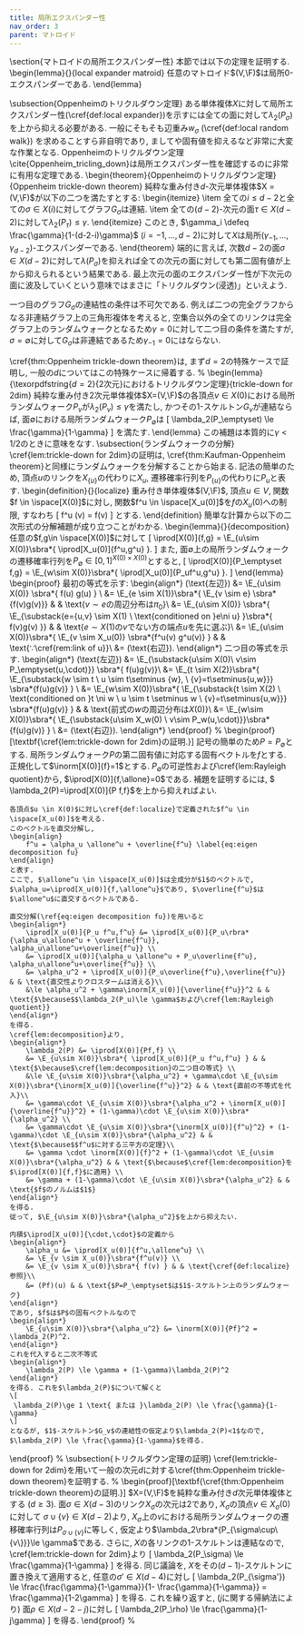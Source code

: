 ```yaml
---
title: 局所エクスパンダー性
nav_order: 3
parent: マトロイド
---
```



\section{マトロイドの局所エクスパンダー性}
本節では以下の定理を証明する.
\begin{lemma}{}{local expander matroid}
    任意のマトロイド$(V,\F)$は局所$0$-エクスパンダーである.
\end{lemma}


\subsection{Oppenheimのトリクルダウン定理}
ある単体複体$X$に対して局所エクスパンダー性(\cref{def:local expander})を示すには全ての面に対して$\lambda_2(P_\sigma)$を上から抑える必要がある.
一般にそもそも辺重み$w_\sigma$ (\cref{def:local random walk}) を求めることすら非自明であり, ましてや固有値を抑えるなど非常に大変な作業となる.
Oppenheimのトリクルダウン定理\cite{Oppenheim_tricling_down}は局所エクスパンダー性を確認するのに非常に有用な定理である.
\begin{theorem}{Oppenheimのトリクルダウン定理}{Oppenheim trickle-down theorem}
    純粋な重み付き$d$-次元単体複体$X = (V,\F)$が以下の二つを満たすとする:
    \begin{itemize}
    \item 全ての$i\le d-2$と全ての$\sigma\in X(i)$に対してグラフ$G_\sigma$は連結.
    \item 全ての$(d-2)$-次元の面$\tau \in X(d-2)$に対して$\lambda_2(P_\tau) \le \gamma$.
    \end{itemize}
    このとき, $\gamma_i \defeq \frac{\gamma}{1-(d-2-i)\gamma}$ ($i=-1,\dots,d-2$)に対して$X$は局所$(\gamma_{-1},\dots,\gamma_{d-2})$-エクスパンダーである.
\end{theorem}
端的に言えば, 次数$d-2$の面$\sigma \in X(d-2)$に対して$\lambda(P_\sigma)$を抑えれば全ての次元の面に対しても第二固有値が上から抑えられるという結果である.
最上次元の面のエクスパンダー性が下次元の面に波及していくという意味ではまさに「トリクルダウン(浸透)」といえよう.

一つ目のグラフ$G_\sigma$の連結性の条件は不可欠である.
例えば二つの完全グラフからなる非連結グラフ上の三角形複体を考えると,
空集合以外の全てのリンクは完全グラフ上のランダムウォークとなるため$\gamma=0$に対して二つ目の条件を満たすが, $\sigma=\emptyset$に対して$G_\sigma$は非連結であるため$\gamma_{-1}=0$にはならない.


\cref{thm:Oppenheim trickle-down theorem}は, まず$d=2$の特殊ケースで証明し, 一般の$d$についてはこの特殊ケースに帰着する.
%
\begin{lemma}{\texorpdfstring{$d=2$}{2次元}におけるトリクルダウン定理}{trickle-down for 2dim}
    純粋な重み付き$2$次元単体複体$X=(V,\F)$の各頂点$v\in X(0)$における局所ランダムウォーク$P_v$が$\lambda_2(P_v) \le \gamma$を満たし, かつその$1$-スケルトン$G_v$が連結ならば, 面$\emptyset$における局所ランダムウォーク$P_\emptyset$は
    \[
        \lambda_2(P_\emptyset) \le \frac{\gamma}{1-\gamma}
    \]
    を満たす.
\end{lemma}
この補題は本質的に$\gamma<1/2$のときに意味をなす.
\subsection{ランダムウォークの分解}
\cref{lem:trickle-down for 2dim}の証明は,
\cref{thm:Kaufman-Oppenheim theorem}と同様にランダムウォークを分解することから始まる.
記法の簡単のため, 頂点$u$のリンクを$X_{\{u\}}$の代わりに$X_u$, 遷移確率行列を$P_{\{u\}}$の代わりに$P_u$と表す.
\begin{definition}{}{localize}
    重み付き単体複体$(V,\F)$, 頂点$u\in V$, 関数$f \in \ispace[X(0)]$に対し,
    関数$f^u \in \ispace[X_u(0)]$を$f$の$X_u(0)$への制限, すなわち
    \[
        f^u (v) = f(v)
    \]
    とする.
\end{definition}
簡単な計算から以下の二次形式の分解補題が成り立つことがわかる.
\begin{lemma}{}{decomposition}
    任意の$f,g\in \ispace[X(0)]$に対して
    \[
        \iprod[X(0)]{f,g} = \E_{u\sim X(0)}\sbra*{ \iprod[X_u(0)]{f^u,g^u} }.
    \]
    また, 面$\emptyset$上の局所ランダムウォークの遷移確率行列を$P_\emptyset \in [0,1]^{X(0)\times X(0)}$とすると,
    \[
        \iprod[X(0)]{P_\emptyset f,g} = \E_{w\sim X(0)}\sbra*{ \iprod[X_u(0)]{P_uf^u,g^u} }.
    \]
\end{lemma}
\begin{proof}
    最初の等式を示す:
    \begin{align*}
        (\text{左辺}) &= \E_{u\sim X(0)} \sbra*{ f(u) g(u) } \\
        &= \E_{e \sim X(1)}\sbra*{ \E_{v \sim e} \sbra*{f(v)g(v)}} & & \text{$v\sim e$の周辺分布は$\pi_0$}\\
        &= \E_{u\sim X(0)} \sbra*{ \E_{\substack{e=\{u,v\} \sim X(1) \\ \text{conditioned on }e\ni u} }\sbra*{ f(v)g(v) }} & & \text{$e\sim X(1)$の$v$でない方の端点$u$を先に選ぶ}\\
        &= \E_{u\sim X(0)}\sbra*{ \E_{v \sim X_u(0)} \sbra*{f^u(v) g^u(v)} } & & \text{$\because$\cref{rem:link of u}}\\
        &= (\text{右辺}).
    \end{align*}
    二つ目の等式を示す.
    \begin{align*}
        (\text{左辺}) &= 
        \E_{\substack{u\sim X(0)\\ v\sim P_\emptyset(u,\cdot)}} \sbra*{ f(u)g(v)}\\
        &= \E_{t \sim X(2)}\sbra*{ \E_{\substack{w \sim t \\ u \sim t\setminus \{w\}, \\ \{v\}=t\setminus\{u,w\}}} \sbra*{f(u)g(v)} } \\
        &= \E_{w\sim X(0)}\sbra*{ \E_{\substack{t \sim X(2) \\ \text{conditioned on }t \ni w \\ u \sim t \setminus w \\ \{v\}=t\setminus\{u,w\}}} \sbra*{f(u)g(v)} } & & \text{前式の$w$の周辺分布は$X(0)$}\\
        &= \E_{w\sim X(0)}\sbra*{ \E_{\substack{u\sim X_w(0) \\ v\sim P_w(u,\cdot)}}\sbra*{f(u)g(v)} } \\
        &= (\text{右辺}).
    \end{align*}
\end{proof}
%
\begin{proof}[\textbf{\cref{lem:trickle-down for 2dim}の証明.}]
    記号の簡単のため$P=P_\emptyset$とする.
    局所ランダムウォーク$P$の第二固有値に対応する固有ベクトルを$f$とする.
    正規化して$\inorm[X(0)]{f}=1$とする.
    $P_\emptyset$の可逆性および\cref{lem:Rayleigh quotient}から,
    $\iprod[X(0)]{f,\allone}=0$である.
    補題を証明するには, $ \lambda_2(P)=\iprod[X(0)]{P f,f}$を上から抑えればよい.

    各頂点$u \in X(0)$に対し\cref{def:localize}で定義された$f^u \in \ispace[X_u(0)]$を考える.
    このベクトルを直交分解し,
    \begin{align}
        f^u = \alpha_u \allone^u + \overline{f^u} \label{eq:eigen decomposition fu}
    \end{align}
    と表す.
    ここで, $\allone^u \in \ispace[X_u(0)]$は全成分が$1$のベクトルで, $\alpha_u=\iprod[X_u(0)]{f,\allone^u}$であり, $\overline{f^u}$は$\allone^u$に直交するベクトルである.

    直交分解(\ref{eq:eigen decomposition fu})を用いると
    \begin{align*}
        \iprod[X_u(0)]{P_u f^u,f^u} &= \iprod[X_u(0)]{P_u\rbra*{\alpha_u\allone^u + \overline{f^u}}, \alpha_u\allone^u+\overline{f^u}} \\
        &= \iprod[X_u(0)]{\alpha_u \allone^u + P_u\overline{f^u}, \alpha_u\allone^u+\overline{f^u}} \\
        &= \alpha_u^2 + \iprod[X_u(0)]{P_u\overline{f^u},\overline{f^u}}  & & \text{直交性よりクロスタームは消える}\\
        &\le \alpha_u^2 + \gamma\inorm[X_u(0)]{\overline{f^u}}^2 & & \text{$\because$$\lambda_2(P_u)\le \gamma$および\cref{lem:Rayleigh quotient}}
    \end{align*}
    を得る.
    \cref{lem:decomposition}より,
    \begin{align*}
        \lambda_2(P) &= \iprod[X(0)]{Pf,f} \\
        &= \E_{u\sim X(0)}\sbra*{ \iprod[X_u(0)]{P_u f^u,f^u} } & & \text{$\because$\cref{lem:decomposition}の二つ目の等式} \\
        &\le \E_{u\sim X(0)}\sbra*{\alpha_u^2} + \gamma\cdot \E_{u\sim X(0)}\sbra*{\inorm[X_u(0)]{\overline{f^u}}^2} & & \text{直前の不等式を代入}\\
        &= \gamma\cdot \E_{u\sim X(0)}\sbra*{\alpha_u^2 + \inorm[X_u(0)]{\overline{f^u}}^2} + (1-\gamma)\cdot \E_{u\sim X(0)}\sbra*{\alpha_u^2} \\
        &= \gamma\cdot \E_{u\sim X(0)}\sbra*{\inorm[X_u(0)]{f^u}^2} + (1-\gamma)\cdot \E_{u\sim X(0)}\sbra*{\alpha_u^2} & & \text{$\because$$f^u$に対する三平方の定理}\\
        &= \gamma \cdot \inorm[X(0)]{f}^2 + (1-\gamma)\cdot \E_{u\sim X(0)}\sbra*{\alpha_u^2} & & \text{$\because$\cref{lem:decomposition}を$\iprod[X(0)]{f,f}$に適用} \\
        &= \gamma + (1-\gamma)\cdot \E_{u\sim X(0)}\sbra*{\alpha_u^2} & & \text{$f$のノルムは$1$}
    \end{align*}
    を得る.
    従って, $\E_{u\sim X(0)}\sbra*{\alpha_u^2}$を上から抑えたい.

    内積$\iprod[X_u(0)]{\cdot,\cdot}$の定義から
    \begin{align*}
        \alpha_u &= \iprod[X_u(0)]{f^u,\allone^u} \\
        &= \E_{v \sim X_u(0)}\sbra*{f^u(v)} \\
        &= \E_{v \sim X_u(0)}\sbra*{ f(v) } & & \text{\cref{def:localize}参照}\\
        &= (Pf)(u) & & \text{$P=P_\emptyset$は$1$-スケルトン上のランダムウォーク}
    \end{align*}
    であり, $f$は$P$の固有ベクトルなので
    \begin{align*}
        \E_{u\sim X(0)}\sbra*{\alpha_u^2} &= \inorm[X(0)]{Pf}^2 = \lambda_2(P)^2.
    \end{align*}
    これを代入すると二次不等式
    \begin{align*}
        \lambda_2(P) \le \gamma + (1-\gamma)\lambda_2(P)^2
    \end{align*}
    を得る. これを$\lambda_2(P)$について解くと
    \[
     \lambda_2(P)\ge 1 \text{ または }\lambda_2(P) \le \frac{\gamma}{1-\gamma}
    \]
    となるが, $1$-スケルトン$G_v$の連結性の仮定より$\lambda_2(P)<1$なので, $\lambda_2(P) \le \frac{\gamma}{1-\gamma}$を得る.    
\end{proof}
%
\subsection{トリクルダウン定理の証明}
\cref{lem:trickle-down for 2dim}を用いて一般の次元$d$に対する\cref{thm:Oppenheim trickle-down theorem}を証明する.
%
\begin{proof}[\textbf{\cref{thm:Oppenheim trickle-down theorem}の証明.}]
    $X=(V,\F)$を純粋な重み付き$d$次元単体複体とする ($d\ge 3$).
    面$\sigma \in X(d-3)$のリンク$X_\sigma$の次元は$2$であり,
    $X_\sigma$の頂点$v\in X_\sigma(0)$に対して
    $\sigma \cup \{v\} \in X(d-2)$より,
    $X_\sigma$上の$v$における局所ランダムウォークの遷移確率行列は$P_{\sigma\cup \{v\}}$に等しく, 仮定より$\lambda_2\rbra*{P_{\sigma\cup\{v\}}}\le \gamma$である.
    さらに, $X$の各リンクの$1$-スケルトンは連結なので, \cref{lem:trickle-down for 2dim}より
    \[
        \lambda_2(P_\sigma) \le \frac{\gamma}{1-\gamma}
    \]
    を得る.
    同じ議論を, $X$をその$(d-1)$-スケルトンに置き換えて適用すると,
    任意の$\sigma' \in X(d-4)$に対し
    \[
        \lambda_2(P_{\sigma'}) \le \frac{\frac{\gamma}{1-\gamma}}{1- \frac{\gamma}{1-\gamma}} = \frac{\gamma}{1-2\gamma}
    \]
    を得る.
    これを繰り返すと, ($j$に関する帰納法により)
    面$\rho \in X(d-2-j)$に対し
    \[
        \lambda_2(P_\rho) \le \frac{\gamma}{1-j\gamma}
    \]
    を得る.
\end{proof}
%

